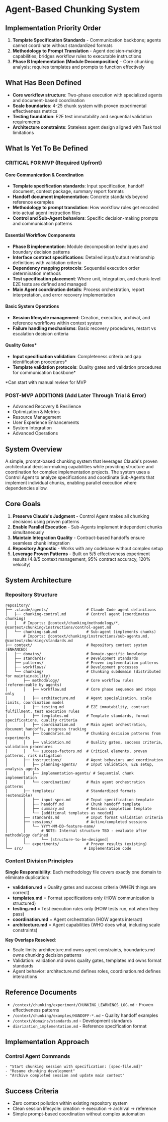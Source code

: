 # Agent-Based Chunking System

## Implementation Priority Order

1. **Template Specification Standards** - Communication backbone; agents cannot coordinate without standardized formats
2. **Methodology to Prompt Translation** - Agent decision-making capabilities; bridges workflow rules to executable instructions  
3. **Phase B Implementation (Module Decomposition)** - Core chunking analysis; requires templates and prompts to function effectively

## What Has Been Defined

- **Core workflow structure**: Two-phase execution with specialized agents and document-based coordination
- **Scale boundaries**: 4-25 chunk system with proven experimental effectiveness metrics
- **Testing foundation**: E2E test immutability and sequential validation requirements
- **Architecture constraints**: Stateless agent design aligned with Task tool limitations

## What Is Yet To Be Defined

### **CRITICAL FOR MVP** (Required Upfront)

#### **Core Communication & Coordination**
- **Template specification standards**: Input specification, handoff document, context package, summary report formats
- **Handoff document implementation**: Concrete standards beyond reference examples
- **Methodology to prompt translation**: How workflow rules get encoded into actual agent instruction files
- **Control and Sub-Agent behaviors**: Specific decision-making prompts and communication patterns

#### **Essential Workflow Components**
- **Phase B implementation**: Module decomposition techniques and boundary decision patterns
- **Interface contract specifications**: Detailed input/output relationship definitions with validation criteria
- **Dependency mapping protocols**: Sequential execution order determination methods
- **Test specification placement**: Where unit, integration, and chunk-level E2E tests are defined and managed
- **Main Agent coordination details**: Process orchestration, report interpretation, and error recovery implementation

#### **Basic System Operations**
- **Session lifecycle management**: Creation, execution, archival, and reference workflows within context system
- **Failure handling mechanisms**: Basic recovery procedures, restart vs escalation decision criteria

#### **Quality Gates***
- **Input specification validation**: Completeness criteria and gap identification procedures*
- **Template validation protocols**: Quality gates and validation procedures for communication backbone*

*Can start with manual review for MVP

### **POST-MVP ADDITIONS** (Add Later Through Trial & Error)

- Advanced Recovery & Resilience
- Optimization & Metrics
- Resource Management
- User Experience Enhancements
- System Integration
- Advanced Operations


## System Overview

A simple, prompt-based chunking system that leverages Claude's proven architectural decision-making capabilities while providing structure and coordination for complex implementation projects. The system uses a Control Agent to analyze specifications and coordinate Sub-Agents that implement individual chunks, enabling parallel execution where dependencies allow.

## Core Goals

1. **Preserve Claude's Judgment** - Control Agent makes all chunking decisions using proven patterns
2. **Enable Parallel Execution** - Sub-Agents implement independent chunks simultaneously 
3. **Maintain Integration Quality** - Contract-based handoffs ensure seamless chunk integration
4. **Repository Agnostic** - Works with any codebase without complex setup
5. **Leverage Proven Patterns** - Built on 5/5 effectiveness experiment results (4.8/5 context management, 95% contract accuracy, 120% velocity)

## System Architecture


### Repository Structure
```
repository/
├── .claude/agents/                 # Claude Code agent definitions
│   ├── chunking-control.md         # Control agent (coordinates chunking)
│   │   # Imports: @context/chunking/methodology/*, @context/chunking/instructions/control-agent.md
│   └── chunking-sub.md             # Sub-agent (implements chunks)
│       # Imports: @context/chunking/instructions/sub-agents.md, @context/chunking/standards.md
├── context/                        # Repository context system (ENHANCED)
│   ├── domains/                    # Domain-specific knowledge
│   ├── standards/                  # Development standards
│   ├── patterns/                   # Proven implementation patterns
│   ├── workflows/                  # Development processes
│   └── chunking/                   # Chunking subdomain (distributed for maintainability)
│       ├── methodology/            # Core workflow rules (referenceable by agents)
│       │   ├── workflow.md         # Core phase sequence and steps only
│       │   ├── architecture.md     # Agent specialization, scale limits, coordination model
│       │   ├── testing.md          # E2E immutability, contract fulfillment, test execution rules
│       │   ├── templates.md        # Template standards, format specifications, quality criteria
│       │   ├── coordination.md     # Main agent orchestration, document handoffs, progress tracking
│       │   ├── boundaries.md       # Chunking decision patterns from experiments
│       │   ├── validation.md       # Quality gates, success criteria, validation procedures
│       │   └── success-factors.md  # Critical elements, proven patterns, risk mitigation
│       ├── instructions/           # Agent behaviors and coordination
│       │   ├── planning-agents/    # Input validation, E2E setup, analysis agents
│       │   ├── implementation-agents/ # Sequential chunk implementation
│       │   └── coordination/       # Main agent orchestration patterns
│       ├── templates/              # Standardized formats (extensible)
│       │   ├── input-spec.md       # Input specification template
│       │   ├── handoff.md          # Chunk handoff template
│       │   ├── summary.md          # Session completion template
│       │   └── [additional templates as needed]
│       ├── standards.md            # Input format validation criteria
│       ├── sessions/               # Active/completed sessions
│       │   └── YYYY-MM-DD-feature-name/
│       │       # NOTE: Internal structure TBD - evaluate after methodology defined
│       │       └── [structure-to-be-designed]
│       └── experiments/            # Proven results (existing)
└── src/                           # Implementation code
```

### Content Division Principles

**Single Responsibility**: Each methodology file covers exactly one domain to eliminate duplication:
- **validation.md** = Quality gates and success criteria (WHEN things are correct)
- **templates.md** = Format specifications only (HOW communication is structured)  
- **testing.md** = Test execution rules only (HOW tests run, not when they pass)
- **coordination.md** = Agent orchestration (HOW agents interact)
- **architecture.md** = Agent capabilities (WHO does what, including scale constraints)

**Key Overlaps Resolved**:
- Scale limits: architecture.md owns agent constraints, boundaries.md owns chunking decision patterns
- Validation: validation.md owns quality gates, templates.md owns format standards
- Agent behavior: architecture.md defines roles, coordination.md defines interactions





## Reference Documents
- `/context/chunking/experiment/CHUNKING_LEARNINGS_LOG.md` - Proven effectiveness patterns
- `/context/chunking/examples/HANDOFF-*.md` - Quality handoff examples
- `/context/domains/standards.md` - Development standards
- `diarization_implementation.md` - Reference specification format



## Implementation Approach

### Control Agent Commands
```
- "Start chunking session with specification: [spec-file.md]"
- "Resume chunking development"
- "Archive completed session and update main context"
```


## Success Criteria
- Zero context pollution within existing repository system
- Clean session lifecycle: creation → execution → archival → reference
- Simple prompt-based coordination without complex automation

